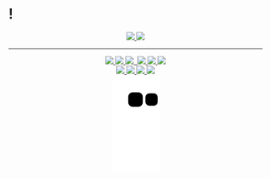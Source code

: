 # !


<div style="display: inline_block" align="center">
<a href="https://github.com/paivaas">
  <img height="160em" src="https://github-readme-stats.vercel.app/api?username=paivaas&show_icons=true&theme=bear&include_all_commits=true&count_private=true"/>
  <img height="140em" src="https://github-readme-stats.vercel.app/api/top-langs/?username=paivaas&layout-compact&langs_count=16&theme=bear"/>
</div>

  ---------
  
<div style="display: inline_block" align="center">
 <img src="https://img.shields.io/badge/HTML5-E34F26?style=for-the-badge&logo=html5&logoColor=white">
 <img src="https://img.shields.io/badge/CSS3-1572B6?style=for-the-badge&logo=css3&logoColor=white">
 <img src="https://img.shields.io/badge/MySQL-00000F?style=for-the-badge&logo=mysql&logoColor=white">
 <img src"https://img.shields.io/badge/Microsoft_Azure-0089D6?style=for-the-badge&logo=microsoft-azure&logoColor=white">
 <img src="https://img.shields.io/badge/Amazon_AWS-232F3E?style=for-the-badge&logo=amazon-aws&logoColor=white"> 
 <img src="https://img.shields.io/badge/Git-E34F26?style=for-the-badge&logo=git&logoColor=white">
 <img src="https://img.shields.io/badge/Java-ED8B00?style=for-the-badge&logo=java&logoColor=white">
 <link rel="stylesheet" href="https://cdn.jsdelivr.net/gh/devicons/devicon@v2.15.1/devicon.min.css">
 </div>
  
 <div style="display: inline_block" align="center">
  <img height="40em" src="https://cdn.jsdelivr.net/gh/devicons/devicon/icons/canva/canva-original.svg" />
 <img height="40em" src="https://cdn.jsdelivr.net/gh/devicons/devicon/icons/linux/linux-original.svg" />
  <img height="40em" src="https://cdn.jsdelivr.net/gh/devicons/devicon/icons/vscode/vscode-original.svg" />
   <img height="40em" src="https://cdn.jsdelivr.net/gh/devicons/devicon/icons/figma/figma-original.svg" />
</div>
  
<div align="center">
   <img src="https://github.com/Paivaas/Paivaas/blob/output/github-contribution-grid-snake.svg">
</div>
